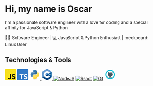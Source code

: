 # Hi, my name is Oscar

I'm a passionate software engineer with a love for coding and a special affinity for JavaScript & Python. 

👨‍💻 Software Engineer | 💻 JavaScript & Python Enthusiast | :neckbeard: Linux User

## Technologies & Tools
<p align="left">
  <a href="https://developer.mozilla.org/en-US/docs/Web/JavaScript" target="_blank" rel="noreferrer"><img src="https://raw.githubusercontent.com/NikosDev/NikosDev/main/icons/js.png" width="36" height="36" alt="JavaScript" /></a>
<a href="https://www.typescriptlang.org/" target="_blank" rel="noreferrer"><img src="https://raw.githubusercontent.com/NikosDev/NikosDev/main/icons/ts.png" width="36" height="36" alt="TypeScript" /></a>
  <a href="https://www.python.org" target="_blank" rel="noreferrer"> <img src="https://raw.githubusercontent.com/devicons/devicon/master/icons/python/python-original.svg" alt="python" width="36" height="36"/> </a>
  <a href="https://www.w3schools.com/cpp/" target="_blank" rel="noreferrer"> <img src="https://raw.githubusercontent.com/devicons/devicon/master/icons/cplusplus/cplusplus-original.svg" alt="cplusplus" width="36" height="36"/> 
  <a href="https://nodejs.org/en/" target="_blank" rel="noreferrer"><img src="https://raw.githubusercontent.com/danielcranney/readme-generator/main/public/icons/skills/nodejs-colored.svg" width="36" height="36" alt="NodeJS" /></a>
   <a href="https://reactjs.org/" target="_blank" rel="noreferrer"><img src="https://raw.githubusercontent.com/danielcranney/readme-generator/main/public/icons/skills/react-colored.svg" width="36" height="36" alt="React" /></a>
  <a href="https://git-scm.com/" target="_blank" rel="noreferrer"><img src="https://raw.githubusercontent.com/danielcranney/readme-generator/main/public/icons/skills/git-colored.svg" width="36" height="36" alt="Git" /></a>
  <a href="https://github.com" target="_blank" rel="noreferrer"><svg xmlns="http://www.w3.org/2000/svg" x="0px" y="0px" width="36" height="36" viewBox="0 0 48 48">
<path fill="#fff" d="M41,24c0,9.4-7.6,17-17,17S7,33.4,7,24S14.6,7,24,7S41,14.6,41,24z"></path><path fill="#455a64" d="M21 41v-5.5c0-.3.2-.5.5-.5s.5.2.5.5V41h2v-6.5c0-.3.2-.5.5-.5s.5.2.5.5V41h2v-5.5c0-.3.2-.5.5-.5s.5.2.5.5V41h1.8c.2-.3.2-.6.2-1.1V36c0-2.2-1.9-5.2-4.3-5.2h-2.5c-2.3 0-4.3 3.1-4.3 5.2v3.9c0 .4.1.8.2 1.1L21 41 21 41zM40.1 26.4C40.1 26.4 40.1 26.4 40.1 26.4c0 0-1.3-.4-2.4-.4 0 0-.1 0-.1 0-1.1 0-2.9.3-2.9.3-.1 0-.1 0-.1-.1 0-.1 0-.1.1-.1.1 0 2-.3 3.1-.3 1.1 0 2.4.4 2.5.4.1 0 .1.1.1.2C40.2 26.3 40.2 26.4 40.1 26.4zM39.8 27.2C39.8 27.2 39.8 27.2 39.8 27.2c0 0-1.4-.4-2.6-.4-.9 0-3 .2-3.1.2-.1 0-.1 0-.1-.1 0-.1 0-.1.1-.1.1 0 2.2-.2 3.1-.2 1.3 0 2.6.4 2.6.4.1 0 .1.1.1.2C39.9 27.1 39.9 27.2 39.8 27.2zM7.8 26.4c-.1 0-.1 0-.1-.1 0-.1 0-.1.1-.2.8-.2 2.4-.5 3.3-.5.8 0 3.5.2 3.6.2.1 0 .1.1.1.1 0 .1-.1.1-.1.1 0 0-2.7-.2-3.5-.2C10.1 26 8.6 26.2 7.8 26.4 7.8 26.4 7.8 26.4 7.8 26.4zM8.2 27.9c0 0-.1 0-.1-.1 0-.1 0-.1 0-.2.1 0 1.4-.8 2.9-1 1.3-.2 4 .1 4.2.1.1 0 .1.1.1.1 0 .1-.1.1-.1.1 0 0 0 0 0 0 0 0-2.8-.3-4.1-.1C9.6 27.1 8.2 27.9 8.2 27.9 8.2 27.9 8.2 27.9 8.2 27.9z"></path><path fill="#455a64" d="M14.2,23.5c0-4.4,4.6-8.5,10.3-8.5c5.7,0,10.3,4,10.3,8.5S31.5,31,24.5,31S14.2,27.9,14.2,23.5z"></path><path fill="#455a64" d="M28.6 16.3c0 0 1.7-2.3 4.8-2.3 1.2 1.2.4 4.8 0 5.8L28.6 16.3zM20.4 16.3c0 0-1.7-2.3-4.8-2.3-1.2 1.2-.4 4.8 0 5.8L20.4 16.3zM20.1 35.9c0 0-2.3 0-2.8 0-1.2 0-2.3-.5-2.8-1.5-.6-1.1-1.1-2.3-2.6-3.3-.3-.2-.1-.4.4-.4.5.1 1.4.2 2.1 1.1.7.9 1.5 2 2.8 2 1.3 0 2.7 0 3.5-.9L20.1 35.9z"></path><path fill="#00bcd4" d="M24,4C13,4,4,13,4,24s9,20,20,20s20-9,20-20S35,4,24,4z M24,40c-8.8,0-16-7.2-16-16S15.2,8,24,8 s16,7.2,16,16S32.8,40,24,40z"></path>
</svg></a>
</p>
